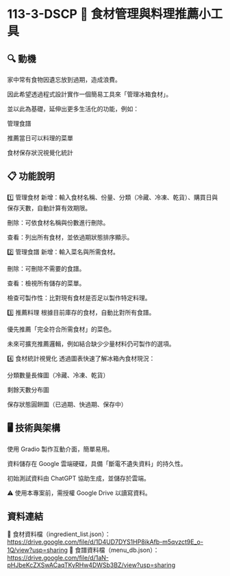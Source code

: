 # 113-3-DSCP 🧺 食材管理與料理推薦小工具
## 🔍 動機
家中常有食物因遺忘放到過期，造成浪費。

因此希望透過程式設計實作一個簡易工具來「管理冰箱食材」。

並以此為基礎，延伸出更多生活化的功能，例如：

管理食譜

推薦當日可以料理的菜單

食材保存狀況視覺化統計

## 📋 功能說明
1️⃣ 管理食材
新增：輸入食材名稱、份量、分類（冷藏、冷凍、乾貨）、購買日與保存天數，自動計算有效期限。

刪除：可依食材名稱與份數進行刪除。

查看：列出所有食材，並依過期狀態排序顯示。

2️⃣ 管理食譜
新增：輸入菜名與所需食材。

刪除：可刪除不需要的食譜。

查看：檢視所有儲存的菜單。

檢查可製作性：比對現有食材是否足以製作特定料理。

3️⃣ 推薦料理
根據目前庫存的食材，自動比對所有食譜。

優先推薦「完全符合所需食材」的菜色。

未來可擴充推薦邏輯，例如結合缺少少量材料仍可製作的選項。

4️⃣ 食材統計視覺化
透過圖表快速了解冰箱內食材現況：

分類數量長條圖（冷藏、冷凍、乾貨）

剩餘天數分布圖

保存狀態圓餅圖（已過期、快過期、保存中）

## 🖥️ 技術與架構
使用 Gradio 製作互動介面，簡單易用。

資料儲存在 Google 雲端硬碟，具備「斷電不遺失資料」的持久性。

初始測試資料由 ChatGPT 協助生成，並儲存於雲端。

⚠️ 使用本專案前，需授權 Google Drive 以讀寫資料。

## 資料連結
🔗 食材資料檔（ingredient_list.json）：https://drive.google.com/file/d/1D4UD7DYS1HP8ikAfb-m5qvzct9E_o-1Q/view?usp=sharing
🔗 食譜資料檔（menu_db.json）：https://drive.google.com/file/d/1aN-pHJbeKcZXSwACaqTKyRHw4DWSb3BZ/view?usp=sharing
